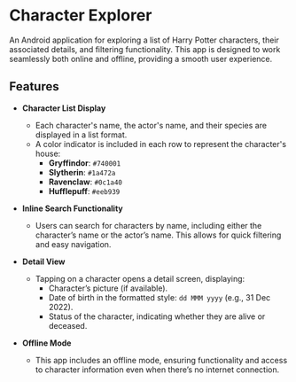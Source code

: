 # Character Explorer

An Android application for exploring a list of Harry Potter characters, their associated details, and filtering functionality. This app is designed to work seamlessly both online and offline, providing a smooth user experience.

## Features

- **Character List Display**
    - Each character's name, the actor's name, and their species are displayed in a list format.
    - A color indicator is included in each row to represent the character's house:
        - **Gryffindor**: `#740001`
        - **Slytherin**: `#1a472a`
        - **Ravenclaw**: `#0c1a40`
        - **Hufflepuff**: `#eeb939`

- **Inline Search Functionality**
    - Users can search for characters by name, including either the character’s name or the actor’s name. This allows for quick filtering and easy navigation.

- **Detail View**
    - Tapping on a character opens a detail screen, displaying:
        - Character’s picture (if available).
        - Date of birth in the formatted style: `dd MMM yyyy` (e.g., 31 Dec 2022).
        - Status of the character, indicating whether they are alive or deceased.

- **Offline Mode**
    - This app includes an offline mode, ensuring functionality and access to character information even when there’s no internet connection.